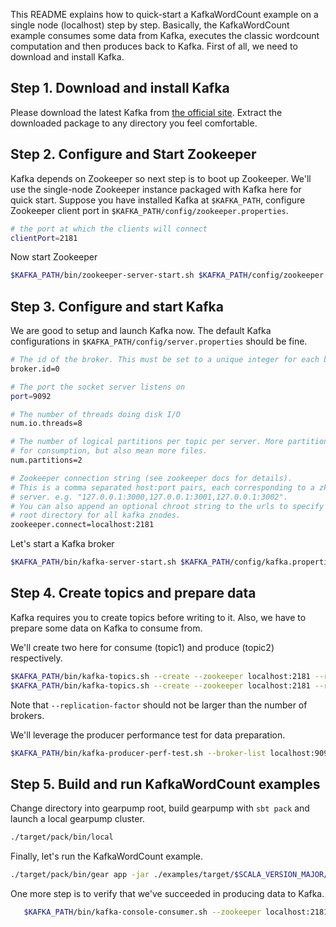 This README explains how to quick-start a KafkaWordCount example on a single node (localhost) step by step. Basically, the KafkaWordCount example consumes some data from Kafka, executes the classic wordcount computation and then produces back to Kafka. First of all, we need to download and install Kafka.

## Step 1. Download and install Kafka

Please download the latest Kafka from [the official site](http://kafka.apache.org/downloads.html). Extract the downloaded package to any directory you feel comfortable.

## Step 2. Configure and Start Zookeeper

Kafka depends on Zookeeper so next step is to boot up Zookeeper. We'll use the single-node Zookeeper instance packaged with Kafka here for quick start. Suppose you have installed Kafka at `$KAFKA_PATH`, configure Zookeeper client port in  `$KAFKA_PATH/config/zookeeper.properties`.

   ```bash
   # the port at which the clients will connect
   clientPort=2181
   ```

Now start Zookeeper

   ```bash
   $KAFKA_PATH/bin/zookeeper-server-start.sh $KAFKA_PATH/config/zookeeper.properties
   ```

## Step 3. Configure and start Kafka

We are good to setup and launch Kafka now. The default Kafka configurations in `$KAFKA_PATH/config/server.properties` should be fine.

   ```bash
   # The id of the broker. This must be set to a unique integer for each broker.
   broker.id=0

   # The port the socket server listens on
   port=9092

   # The number of threads doing disk I/O
   num.io.threads=8

   # The number of logical partitions per topic per server. More partitions allow greater parallelism
   # for consumption, but also mean more files.
   num.partitions=2

   # Zookeeper connection string (see zookeeper docs for details).
   # This is a comma separated host:port pairs, each corresponding to a zk
   # server. e.g. "127.0.0.1:3000,127.0.0.1:3001,127.0.0.1:3002".
   # You can also append an optional chroot string to the urls to specify the
   # root directory for all kafka znodes.
   zookeeper.connect=localhost:2181
   ```

Let's start a Kafka broker

   ```bash
   $KAFKA_PATH/bin/kafka-server-start.sh $KAFKA_PATH/config/kafka.properties
   ```

## Step 4. Create topics and prepare data

Kafka requires you to create topics before writing to it. Also, we have to prepare some data on Kafka to consume from.

We'll create two here for consume (topic1) and produce (topic2) respectively.

   ```bash
   $KAFKA_PATH/bin/kafka-topics.sh --create --zookeeper localhost:2181 --replication-factor 1 --partitions 1 --topic topic1
   $KAFKA_PATH/bin/kafka-topics.sh --create --zookeeper localhost:2181 --replication-factor 1 --partitions 1 --topic topic2
   ```

Note that `--replication-factor` should not be larger than the number of brokers.

We'll leverage the producer performance test for data preparation.   

   ```bash
   $KAFKA_PATH/bin/kafka-producer-perf-test.sh --broker-list localhost:9092 --topic topic1 --messages 500000000
   ```

## Step 5. Build and run KafkaWordCount examples

Change directory into gearpump root, build gearpump with `sbt pack` and launch a local gearpump cluster.

   ```bash
   ./target/pack/bin/local
   ```

Finally, let's run the KafkaWordCount example.

   ```bash
   ./target/pack/bin/gear app -jar ./examples/target/$SCALA_VERSION_MAJOR/gearpump-examples-assembly-$VERSION.jar io.gearpump.streaming.examples.kafka.wordcount.KafkaWordCount
   ```

One more step is to verify that we've succeeded in producing data to Kafka.

```bash
   $KAFKA_PATH/bin/kafka-console-consumer.sh --zookeeper localhost:2181 --from-beginning --topic topic2
```
